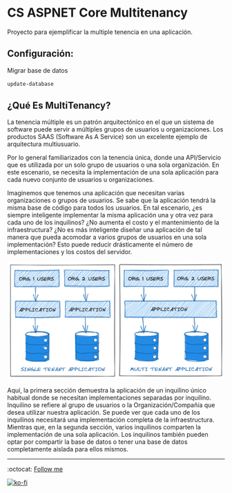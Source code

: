 # CS ASPNET Core Multitenancy

Proyecto para ejemplificar la multiple tenencia en una aplicación.

## Configuración:

Migrar base de datos

```bash
update-database
```

## ¿Qué Es MultiTenancy?

La tenencia múltiple es un patrón arquitectónico en el que un sistema de software puede servir a múltiples grupos de usuarios u organizaciones. Los productos SAAS (Software As A Service) son un excelente ejemplo de arquitectura multiusuario.

Por lo general familiarizados con la tenencia única, donde una API/Servicio que es utilizada por un solo grupo de usuarios o una sola organización. En este escenario, se necesita la implementación de una sola aplicación para cada nuevo conjunto de usuarios u organizaciones.

Imaginemos que tenemos una aplicación que necesitan varias organizaciones o grupos de usuarios. Se sabe que la aplicación tendrá la misma base de código para todos los usuarios. En tal escenario, ¿es siempre inteligente implementar la misma aplicación una y otra vez para cada uno de los inquilinos? ¿No aumenta el costo y el mantenimiento de la infraestructura? ¿No es más inteligente diseñar una aplicación de tal manera que pueda acomodar a varios grupos de usuarios en una sola implementación? Esto puede reducir drásticamente el número de implementaciones y los costos del servidor.

![Diagrama](./multi-tenance.png)

Aquí, la primera sección demuestra la aplicación de un inquilino único habitual donde se necesitan implementaciones separadas por inquilino. Inquilino se refiere al grupo de usuarios o la Organización/Compañía que desea utilizar nuestra aplicación. Se puede ver que cada uno de los inquilinos necesitará una implementación completa de la infraestructura.
Mientras que, en la segunda sección, varios inquilinos comparten la implementación de una sola aplicación. Los inquilinos también pueden optar por compartir la base de datos o tener una base de datos completamente aislada para ellos mismos.

---

:octocat: [Follow me](https://github.com/FernandoCalmet)

[![ko-fi](https://www.ko-fi.com/img/githubbutton_sm.svg)](https://ko-fi.com/T6T41JKMI)